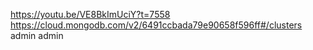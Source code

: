 https://youtu.be/VE8BkImUciY?t=7558
https://cloud.mongodb.com/v2/6491ccbada79e90658f596ff#/clusters
admin admin
